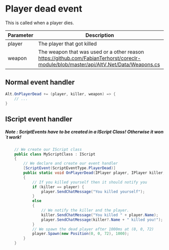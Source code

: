 # Player dead event

This is called when a player dies.

| Parameter | Description  |
|-----------|--------------|
| player    | The player that got killed |
| weapon    | The weapon that was used or a other reason https://github.com/FabianTerhorst/coreclr-module/blob/master/api/AltV.Net/Data/Weapons.cs |

## Normal event handler

```csharp
Alt.OnPlayerDead += (player, killer, weapon) => {
    // ...
}
```

## IScript event handler

##### Note : ScriptEvents have to be created in a IScript Class! Otherwise it won´t work!

```csharp 
    // We create our IScript class
    public class MyScriptClass : IScript
    {
        // We declare and create our event handler
        [ScriptEvent(ScriptEventType.PlayerDead)]
        public static void OnPlayerDead(IPlayer player, IPlayer killer, uint weapon)
        {
            // If you killed yourself then it should notify you
            if (killer == player) {
                player.SendChatMessage("You killed yourself");
            }
            else
            {
                // We notify the killer and the player.
                killer.SendChatMessage("You killed " + player.Name);
                player.SendChatMessage(killer?.Name + " killed you!");
            }
            // We spawn the dead player after 1000ms at (0, 0, 72)
            player.Spawn(new Position(0, 0, 72), 1000);
        }
    }
```
